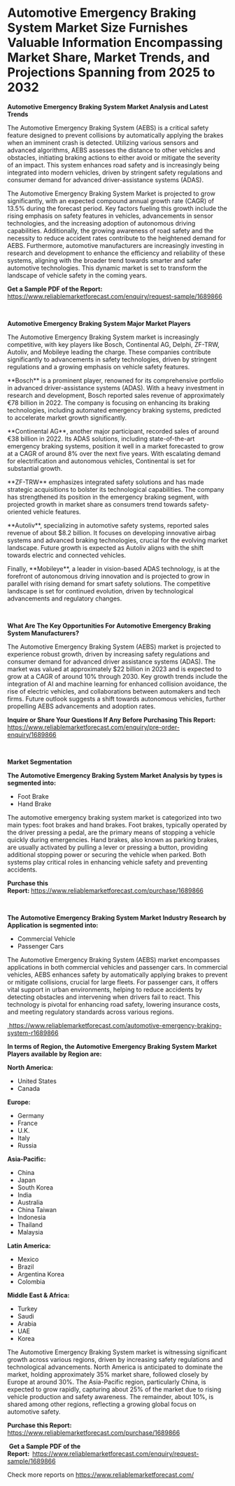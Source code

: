 <p><h1>Automotive Emergency Braking System Market Size Furnishes Valuable Information Encompassing Market Share, Market Trends, and Projections Spanning from 2025 to 2032</h1></p><p><strong>Automotive Emergency Braking System Market Analysis and Latest Trends</strong></p>
<p><p>The Automotive Emergency Braking System (AEBS) is a critical safety feature designed to prevent collisions by automatically applying the brakes when an imminent crash is detected. Utilizing various sensors and advanced algorithms, AEBS assesses the distance to other vehicles and obstacles, initiating braking actions to either avoid or mitigate the severity of an impact. This system enhances road safety and is increasingly being integrated into modern vehicles, driven by stringent safety regulations and consumer demand for advanced driver-assistance systems (ADAS).</p><p>The Automotive Emergency Braking System Market is projected to grow significantly, with an expected compound annual growth rate (CAGR) of 13.5% during the forecast period. Key factors fueling this growth include the rising emphasis on safety features in vehicles, advancements in sensor technologies, and the increasing adoption of autonomous driving capabilities. Additionally, the growing awareness of road safety and the necessity to reduce accident rates contribute to the heightened demand for AEBS. Furthermore, automotive manufacturers are increasingly investing in research and development to enhance the efficiency and reliability of these systems, aligning with the broader trend towards smarter and safer automotive technologies. This dynamic market is set to transform the landscape of vehicle safety in the coming years.</p></p>
<p><strong>Get a Sample PDF of the Report:&nbsp;</strong> <a href="https://www.reliablemarketforecast.com/enquiry/request-sample/1689866?utm_campaign=1130&utm_medium=2&utm_source=Github&utm_content=ia&utm_term=07012025&utm_id=automotive-emergency-braking-system">https://www.reliablemarketforecast.com/enquiry/request-sample/1689866</a></p>
<p>&nbsp;</p>
<p><strong>Automotive Emergency Braking System Major Market Players</strong></p>
<p><p>The Automotive Emergency Braking System market is increasingly competitive, with key players like Bosch, Continental AG, Delphi, ZF-TRW, Autoliv, and Mobileye leading the charge. These companies contribute significantly to advancements in safety technologies, driven by stringent regulations and a growing emphasis on vehicle safety features.</p><p>**Bosch** is a prominent player, renowned for its comprehensive portfolio in advanced driver-assistance systems (ADAS). With a heavy investment in research and development, Bosch reported sales revenue of approximately €78 billion in 2022. The company is focusing on enhancing its braking technologies, including automated emergency braking systems, predicted to accelerate market growth significantly.</p><p>**Continental AG**, another major participant, recorded sales of around €38 billion in 2022. Its ADAS solutions, including state-of-the-art emergency braking systems, position it well in a market forecasted to grow at a CAGR of around 8% over the next five years. With escalating demand for electrification and autonomous vehicles, Continental is set for substantial growth.</p><p>**ZF-TRW** emphasizes integrated safety solutions and has made strategic acquisitions to bolster its technological capabilities. The company has strengthened its position in the emergency braking segment, with projected growth in market share as consumers trend towards safety-oriented vehicle features. </p><p>**Autoliv**, specializing in automotive safety systems, reported sales revenue of about $8.2 billion. It focuses on developing innovative airbag systems and advanced braking technologies, crucial for the evolving market landscape. Future growth is expected as Autoliv aligns with the shift towards electric and connected vehicles.</p><p>Finally, **Mobileye**, a leader in vision-based ADAS technology, is at the forefront of autonomous driving innovation and is projected to grow in parallel with rising demand for smart safety solutions. The competitive landscape is set for continued evolution, driven by technological advancements and regulatory changes.</p></p>
<p>&nbsp;</p>
<p><strong>What Are The Key Opportunities For Automotive Emergency Braking System Manufacturers?</strong></p>
<p><p>The Automotive Emergency Braking System (AEBS) market is projected to experience robust growth, driven by increasing safety regulations and consumer demand for advanced driver assistance systems (ADAS). The market was valued at approximately $22 billion in 2023 and is expected to grow at a CAGR of around 10% through 2030. Key growth trends include the integration of AI and machine learning for enhanced collision avoidance, the rise of electric vehicles, and collaborations between automakers and tech firms. Future outlook suggests a shift towards autonomous vehicles, further propelling AEBS advancements and adoption rates.</p></p>
<p><strong>Inquire or Share Your Questions If Any Before Purchasing This Report:</strong> <a href="https://www.reliablemarketforecast.com/enquiry/pre-order-enquiry/1689866?utm_campaign=1130&utm_medium=2&utm_source=Github&utm_content=ia&utm_term=07012025&utm_id=automotive-emergency-braking-system">https://www.reliablemarketforecast.com/enquiry/pre-order-enquiry/1689866</a></p>
<p>&nbsp;</p>
<p><strong>Market Segmentation</strong></p>
<p><strong>The Automotive Emergency Braking System Market Analysis by types is segmented into:</strong></p>
<p><ul><li>Foot Brake</li><li>Hand Brake</li></ul></p>
<p><p>The automotive emergency braking system market is categorized into two main types: foot brakes and hand brakes. Foot brakes, typically operated by the driver pressing a pedal, are the primary means of stopping a vehicle quickly during emergencies. Hand brakes, also known as parking brakes, are usually activated by pulling a lever or pressing a button, providing additional stopping power or securing the vehicle when parked. Both systems play critical roles in enhancing vehicle safety and preventing accidents.</p></p>
<p><strong>Purchase this Report:&nbsp;</strong><a href="https://www.reliablemarketforecast.com/purchase/1689866?utm_campaign=1130&utm_medium=2&utm_source=Github&utm_content=ia&utm_term=07012025&utm_id=automotive-emergency-braking-system">https://www.reliablemarketforecast.com/purchase/1689866</a></p>
<p>&nbsp;</p>
<p><strong>The Automotive Emergency Braking System Market Industry Research by Application is segmented into:</strong></p>
<p><ul><li>Commercial Vehicle</li><li>Passenger Cars</li></ul></p>
<p><p>The Automotive Emergency Braking System (AEBS) market encompasses applications in both commercial vehicles and passenger cars. In commercial vehicles, AEBS enhances safety by automatically applying brakes to prevent or mitigate collisions, crucial for large fleets. For passenger cars, it offers vital support in urban environments, helping to reduce accidents by detecting obstacles and intervening when drivers fail to react. This technology is pivotal for enhancing road safety, lowering insurance costs, and meeting regulatory standards across various regions.</p></p>
<p><a href="https://www.reliablemarketforecast.com/automotive-emergency-braking-system-r1689866?utm_campaign=1130&utm_medium=2&utm_source=Github&utm_content=ia&utm_term=07012025&utm_id=automotive-emergency-braking-system">&nbsp;https://www.reliablemarketforecast.com/automotive-emergency-braking-system-r1689866</a></p>
<p><strong>In terms of Region, the Automotive Emergency Braking System Market Players available by Region are:</strong></p>
<p>
    <p> <strong> North America: </strong>
        <ul>
            <li>United States</li>
            <li>Canada</li>
        </ul>
        </p> 
    <p> <strong> Europe: </strong>
        <ul>
            <li>Germany</li>
            <li>France</li>
            <li>U.K.</li>
            <li>Italy</li>
            <li>Russia</li>
        </ul>
        </p> 
    <p> <strong> Asia-Pacific: </strong>
        <ul>
            <li>China</li>
            <li>Japan</li>
            <li>South Korea</li>
            <li>India</li>
            <li>Australia</li>
            <li>China Taiwan</li>
            <li>Indonesia</li>
            <li>Thailand</li>
            <li>Malaysia</li>
        </ul>
        </p> 
    <p> <strong> Latin America: </strong>
        <ul>
            <li>Mexico</li>
            <li>Brazil</li>
            <li>Argentina Korea</li>
            <li>Colombia</li>
        </ul>
        </p> 
    <p> <strong> Middle East & Africa: </strong>
        <ul>
            <li>Turkey</li>
            <li>Saudi</li>
            <li>Arabia</li>
            <li>UAE</li>
            <li>Korea</li>
        </ul>
    </p>
    </p>
<p><p>The Automotive Emergency Braking System market is witnessing significant growth across various regions, driven by increasing safety regulations and technological advancements. North America is anticipated to dominate the market, holding approximately 35% market share, followed closely by Europe at around 30%. The Asia-Pacific region, particularly China, is expected to grow rapidly, capturing about 25% of the market due to rising vehicle production and safety awareness. The remainder, about 10%, is shared among other regions, reflecting a growing global focus on automotive safety.</p></p>
<p><strong>Purchase this Report: </strong><a href="https://www.reliablemarketforecast.com/purchase/1689866?utm_campaign=1130&utm_medium=2&utm_source=Github&utm_content=ia&utm_term=07012025&utm_id=automotive-emergency-braking-system">https://www.reliablemarketforecast.com/purchase/1689866</a></p>
<p>&nbsp;<strong>Get a Sample PDF of the Report:&nbsp;&nbsp;</strong><a href="https://www.reliablemarketforecast.com/enquiry/request-sample/1689866?utm_campaign=1130&utm_medium=2&utm_source=Github&utm_content=ia&utm_term=07012025&utm_id=automotive-emergency-braking-system">https://www.reliablemarketforecast.com/enquiry/request-sample/1689866</a></p>
<p><strong></strong></p>
<p>Check more reports on <a href="https://www.reliablemarketforecast.com/?utm_campaign=1130&utm_medium=2&utm_source=Github&utm_content=ia&utm_term=07012025&utm_id=automotive-emergency-braking-system">https://www.reliablemarketforecast.com/</a></p>